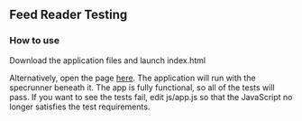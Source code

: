 ## Feed Reader Testing

### How to use

Download the application files and launch index.html

Alternatively, open the page [here](). The application will run with the specrunner beneath it. The app is fully functional, so all of the tests will pass. If you want to see the tests fail, edit js/app.js so that the JavaScript no longer satisfies the test requirements.